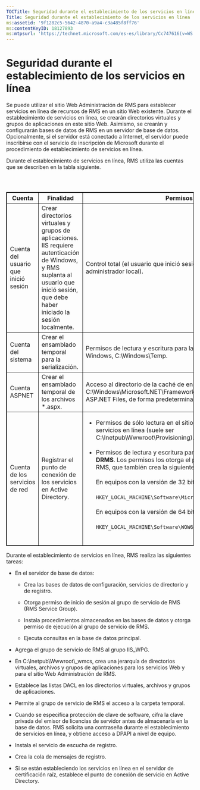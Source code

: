 ```yaml
---
TOCTitle: Seguridad durante el establecimiento de los servicios en línea
Title: Seguridad durante el establecimiento de los servicios en línea
ms:assetid: '9f1282c5-5642-4870-a9a4-c3a485f8ff76'
ms:contentKeyID: 18127893
ms:mtpsurl: 'https://technet.microsoft.com/es-es/library/Cc747616(v=WS.10)'
---
```


Seguridad durante el establecimiento de los servicios en línea
==============================================================

Se puede utilizar el sitio Web Administración de RMS para establecer servicios en línea de recursos de RMS en un sitio Web existente. Durante el establecimiento de servicios en línea, se crearán directorios virtuales y grupos de aplicaciones en este sitio Web. Asimismo, se crearán y configurarán bases de datos de RMS en un servidor de base de datos. Opcionalmente, si el servidor está conectado a Internet, el servidor puede inscribirse con el servicio de inscripción de Microsoft durante el procedimiento de establecimiento de servicios en línea.

Durante el establecimiento de servicios en línea, RMS utiliza las cuentas que se describen en la tabla siguiente.

###  

 
<p> </p>
<table style="border:1px solid black;">
<colgroup>
<col width="33%" />
<col width="33%" />
<col width="33%" />
</colgroup>
<thead>
<tr class="header">
<th style="border:1px solid black;" >Cuenta</th>
<th style="border:1px solid black;" >Finalidad</th>
<th style="border:1px solid black;" >Permisos</th>
</tr>
</thead>
<tbody>
<tr class="odd">
<td style="border:1px solid black;">Cuenta del usuario que inició sesión</td>
<td style="border:1px solid black;">Crear directorios virtuales y grupos de aplicaciones. IIS requiere autenticación de Windows, y RMS suplanta al usuario que inició sesión, que debe haber iniciado la sesión localmente.</td>
<td style="border:1px solid black;">Control total (el usuario que inició sesión debe ser un administrador local).</td>
</tr>
<tr class="even">
<td style="border:1px solid black;">Cuenta del sistema</td>
<td style="border:1px solid black;">Crear el ensamblado temporal para la serialización.</td>
<td style="border:1px solid black;">Permisos de lectura y escritura para la carpeta temporal de Windows, C:\Windows\Temp.</td>
</tr>
<tr class="odd">
<td style="border:1px solid black;">Cuenta ASPNET</td>
<td style="border:1px solid black;">Crear el ensamblado temporal de los archivos *.aspx.</td>
<td style="border:1px solid black;">Acceso al directorio de la caché de ensamblados temporal, C:\Windows\Microsoft.NET\Framework\v1.1.4322\Temporary ASP.NET Files, de forma predeterminada.</td>
</tr>
<tr class="even">
<td style="border:1px solid black;">Cuenta de los servicios de red</td>
<td style="border:1px solid black;">Registrar el punto de conexión de los servicios en Active Directory.</td>
<td style="border:1px solid black;"><ul>
<li>Permisos de sólo lectura en el sitio de establecimiento de servicios en línea (suele ser C:\Inetpub\Wwwroot\Provisioning).<br />
<br />
</li>
<li>Permisos de lectura y escritura para la clave del Registro <strong>DRMS</strong>. Los permisos los otorga el programa de instalación de RMS, que también crea la siguiente clave del Registro.<br />
<br />
En equipos con la versión de 32 bits de Windows Server 2003:<br />
<br />
<code>HKEY_LOCAL_MACHINE\Software\Microsoft\DRMS\1.0</code><br />
<br />
En equipos con la versión de 64 bits de Windows Server 2003:<br />
<br />
<code>HKEY_LOCAL_MACHINE\Software\WOW6432Node\Microsoft\DRMS\1.0</code><br />
<br />
</li>
</ul></td>
</tr>
</tbody>
</table>
 

Durante el establecimiento de servicios en línea, RMS realiza las siguientes tareas:

-   En el servidor de base de datos:

    -   Crea las bases de datos de configuración, servicios de directorio y de registro.

    -   Otorga permiso de inicio de sesión al grupo de servicio de RMS (RMS Service Group).

    -   Instala procedimientos almacenados en las bases de datos y otorga permiso de ejecución al grupo de servicio de RMS.

    -   Ejecuta consultas en la base de datos principal.

-   Agrega el grupo de servicio de RMS al grupo IIS\_WPG.

-   En C:\\Inetpub\\Wwwroot\\\_wmcs, crea una jerarquía de directorios virtuales, archivos y grupos de aplicaciones para los servicios Web y para el sitio Web Administración de RMS.

-   Establece las listas DACL en los directorios virtuales, archivos y grupos de aplicaciones.

-   Permite al grupo de servicio de RMS el acceso a la carpeta temporal.

-   Cuando se especifica protección de clave de software, cifra la clave privada del emisor de licencias de servidor antes de almacenarla en la base de datos. RMS solicita una contraseña durante el establecimiento de servicios en línea, y obtiene acceso a DPAPI a nivel de equipo.

-   Instala el servicio de escucha de registro.

-   Crea la cola de mensajes de registro.

-   Si se están estableciendo los servicios en línea en el servidor de certificación raíz, establece el punto de conexión de servicio en Active Directory.